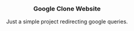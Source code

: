<br />
<div align="center">

  <h3 align="center">Google Clone Website</h3>

  <p align="center">
    Just a simple project redirecting google queries.
  </p>
</div>


